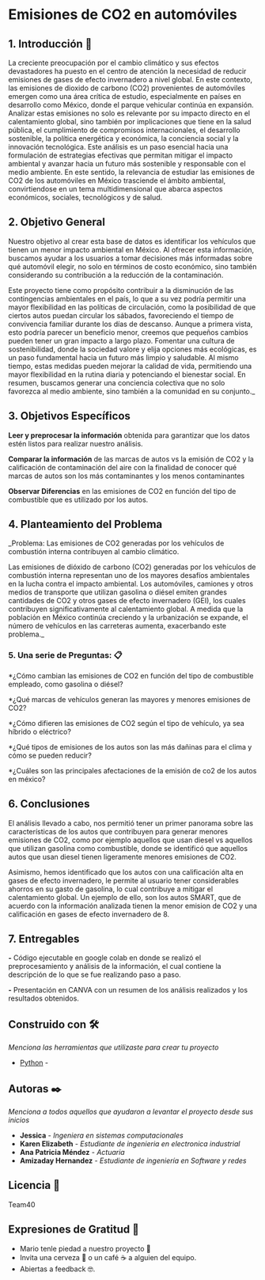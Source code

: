 # Emisiones de CO2 en automóviles

## 1. Introducción 🚀
La creciente preocupación por el cambio climático y sus efectos devastadores ha puesto en el centro de atención la necesidad de reducir emisiones de gases de efecto invernadero a nivel global. En este contexto, las emisiones de dioxido de carbono (CO2) provenientes de automóviles emergen como una área crítica de estudio, especialmente en países en desarrollo como México, donde el parque vehicular continúa en expansión. Analizar estas emisiones no solo es relevante por su impacto directo en el calentamiento global, sino también por implicaciones que tiene en la salud pública, el cumplimiento de compromisos internacionales, el desarrollo sostenible, la política energética y económica, la conciencia social y la innovación tecnológica. Este análisis es un paso esencial hacia una formulación  de estrategias efectivas que permitan mitigar el impacto ambiental y avanzar hacia un futuro más sostenible y responsable con el medio ambiente. En este sentido, la relevancia de estudiar las emisiones de CO2 de los automóviles en México trasciende el ámbito ambiental, convirtiendose en un tema multidimensional que abarca aspectos económicos, sociales, tecnológicos y de salud.

## 2. Objetivo General
Nuestro objetivo al crear esta base de datos es identificar los vehículos que tienen un menor impacto ambiental en México. Al ofrecer esta información, buscamos ayudar a los usuarios a tomar decisiones más informadas sobre qué automóvil elegir, no solo en términos de costo económico, sino también considerando su contribución a la reducción de la contaminación.

Este proyecto tiene como propósito contribuir a la disminución de las contingencias ambientales en el país, lo que a su vez podría permitir una mayor flexibilidad en las políticas de circulación, como la posibilidad de que ciertos autos puedan circular los sábados, favoreciendo el tiempo de convivencia familiar durante los días de descanso. Aunque a primera vista, esto podría parecer un beneficio menor, creemos que pequeños cambios pueden tener un gran impacto a largo plazo. Fomentar una cultura de sostenibilidad, donde la sociedad valore y elija opciones más ecológicas, es un paso fundamental hacia un futuro más limpio y saludable. Al mismo tiempo, estas medidas pueden mejorar la calidad de vida, permitiendo una mayor flexibilidad en la rutina diaria y potenciando el bienestar social. En resumen, buscamos generar una conciencia colectiva que no solo favorezca al medio ambiente, sino también a la comunidad en su conjunto._

## 3. Objetivos Específicos
**Leer y preprocesar la información** obtenida para garantizar que los datos estén listos para realizar nuestro análisis.

**Comparar la información** de las marcas de autos vs la emisión de CO2 y la calificación de contaminación del aire con la finalidad de conocer qué marcas de autos son los más contaminantes y los menos contaminantes

**Observar Diferencias** en las emisiones de CO2 en función del tipo de combustible que es utilizado por los autos.

## 4. Planteamiento del Problema
_Problema: Las emisiones de CO2 generadas por los vehículos de combustión interna contribuyen al cambio climático.

Las emisiones de dióxido de carbono (CO2) generadas por los vehículos de combustión interna representan uno de los mayores desafíos ambientales en la lucha contra el impacto ambiental. Los automóviles, camiones y otros medios de transporte que utilizan gasolina o diésel emiten grandes cantidades de CO2 y otros gases de efecto invernadero (GEI), los cuales contribuyen significativamente al calentamiento global. A medida que la población en México continúa creciendo y la urbanización se expande, el número de vehículos en las carreteras aumenta, exacerbando este problema._

### 5. Una serie de Preguntas: 📋
*¿Cómo cambian las emisiones de CO2 en función del tipo de combustible empleado, como gasolina o diésel?

*¿Qué marcas de vehículos generan las mayores y menores emisiones de CO2?

*¿Cómo difieren las emisiones de CO2 según el tipo de vehículo, ya sea híbrido o eléctrico?

*¿Qué tipos de emisiones de los autos son las más dañinas para el clima y cómo se pueden reducir?

*¿Cuáles son las principales afectaciones de la emisión de co2 de los autos en méxico?

## 6. Conclusiones
El análisis llevado a cabo, nos permitió tener un primer panorama sobre las características de los autos que contribuyen para generar menores emisiones de CO2, como por ejemplo aquellos que usan diesel vs aquellos que utilizan gasolina como combustible, donde se identificó que aquellos autos que usan diesel tienen ligeramente menores emisiones de CO2.

Asimismo, hemos identificado que los autos con una calificación alta en gases de efecto invernadero, le permite al usuario tener considerables ahorros en su gasto de gasolina, lo cual contribuye a mitigar el calentamiento global. Un ejemplo de ello, son los autos SMART, que de acuerdo con la información analizada tienen la menor emision de CO2 y una calificación en gases de efecto invernadero de 8.



## 7. Entregables
**-** Código ejecutable en google colab en donde se realizó el preprocesamiento y análisis de la información, el cual contiene la descripción de lo que se fue realizando paso a paso.

**-** Presentación en CANVA con un resumen de los análisis realizados y los resultados obtenidos.

## Construido con 🛠️

_Menciona las herramientas que utilizaste para crear tu proyecto_

* [Python](https://www.python.org/) - 

## Autoras ✒️

_Menciona a todos aquellos que ayudaron a levantar el proyecto desde sus inicios_


* **Jessica** - *Ingeniera en sistemas computacionales* 
* **Karen Elizabeth** - *Estudiante de ingenieria en electronica industrial*
* **Ana Patricia Méndez** - *Actuaria* 
* **Amizaday Hernandez** - *Estudiante de ingeniería en Software y redes*


## Licencia 📄

Team40

## Expresiones de Gratitud 🎁

* Mario tenle piedad a nuestro proyecto 📢
* Invita una cerveza 🍺 o un café ☕ a alguien del equipo. 
* Abiertas a feedback 🤓.
